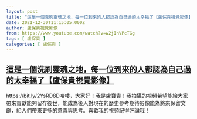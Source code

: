 ```yaml
---
layout: post
title: "這是一個洗刷靈魂之地，每一位到來的人都認為自己過的太幸福了【盧保貴視覺影像】"
date: 2021-12-30T11:15:05.000Z
author: 盧保貴視覺影像
from: https://www.youtube.com/watch?v=w2jIhVPcTGg
tags: [ 盧保貴 ]
categories: [ 盧保貴 ]
---
```

<!--1640862905000-->
[這是一個洗刷靈魂之地，每一位到來的人都認為自己過的太幸福了【盧保貴視覺影像】](https://www.youtube.com/watch?v=w2jIhVPcTGg)
------

<div>
https://bit.ly/2YsRD8D哈嘍，大家好！我是盧寶貴！我拍攝的視頻希望能給大家帶來貢獻能夠留存後世，能成為後人對現在的歷史參考期待影像能為將來保留文獻，給人們帶來更多的意義與思考。喜歡我的視頻記得評論哦！
</div>
